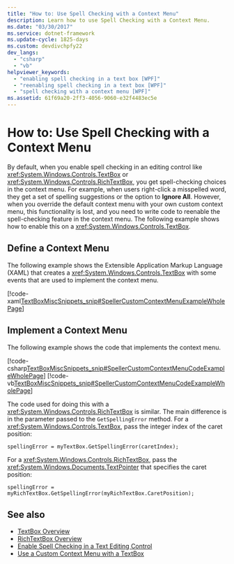 ```yaml
---
title: "How to: Use Spell Checking with a Context Menu"
description: Learn how to use Spell Checking with a Context Menu.
ms.date: "03/30/2017"
ms.service: dotnet-framework
ms.update-cycle: 1825-days
ms.custom: devdivchpfy22
dev_langs:
  - "csharp"
  - "vb"
helpviewer_keywords:
  - "enabling spell checking in a text box [WPF]"
  - "reenabling spell checking in a text box [WPF]"
  - "spell checking with a context menu [WPF]"
ms.assetid: 61f69a20-2ff3-4056-9060-e32f4483ec5e
---
```

# How to: Use Spell Checking with a Context Menu

By default, when you enable spell checking in an editing control like <xref:System.Windows.Controls.TextBox> or <xref:System.Windows.Controls.RichTextBox>, you get spell-checking choices in the context menu. For example, when users right-click a misspelled word, they get a set of spelling suggestions or the option to **Ignore All**. However, when you override the default context menu with your own custom context menu, this functionality is lost, and you need to write code to reenable the spell-checking feature in the context menu. The following example shows how to enable this on a <xref:System.Windows.Controls.TextBox>.

## Define a Context Menu

The following example shows the Extensible Application Markup Language (XAML) that creates a <xref:System.Windows.Controls.TextBox> with some events that are used to implement the context menu.

[!code-xaml[TextBoxMiscSnippets_snip#SpellerCustomContextMenuExampleWholePage](~/samples/snippets/csharp/VS_Snippets_Wpf/TextBoxMiscSnippets_snip/csharp/speller_custom_context_menu.xaml#spellercustomcontextmenuexamplewholepage)]

## Implement a Context Menu

The following example shows the code that implements the context menu.

[!code-csharp[TextBoxMiscSnippets_snip#SpellerCustomContextMenuCodeExampleWholePage](~/samples/snippets/csharp/VS_Snippets_Wpf/TextBoxMiscSnippets_snip/csharp/speller_custom_context_menu.xaml.cs#spellercustomcontextmenucodeexamplewholepage)]
[!code-vb[TextBoxMiscSnippets_snip#SpellerCustomContextMenuCodeExampleWholePage](~/samples/snippets/visualbasic/VS_Snippets_Wpf/TextBoxMiscSnippets_snip/visualbasic/speller_custom_context_menu.xaml.vb#spellercustomcontextmenucodeexamplewholepage)]

The code used for doing this with a <xref:System.Windows.Controls.RichTextBox> is similar. The main difference is in the parameter passed to the `GetSpellingError` method. For a <xref:System.Windows.Controls.TextBox>, pass the integer index of the caret position:

`spellingError = myTextBox.GetSpellingError(caretIndex);`

For a <xref:System.Windows.Controls.RichTextBox>, pass the <xref:System.Windows.Documents.TextPointer> that specifies the caret position:

`spellingError = myRichTextBox.GetSpellingError(myRichTextBox.CaretPosition);`

## See also

- [TextBox Overview](textbox-overview.md)
- [RichTextBox Overview](richtextbox-overview.md)
- [Enable Spell Checking in a Text Editing Control](how-to-enable-spell-checking-in-a-text-editing-control.md)
- [Use a Custom Context Menu with a TextBox](how-to-use-a-custom-context-menu-with-a-textbox.md)
